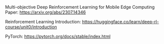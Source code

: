 Multi-objective Deep Reinforcement Learning for Mobile Edge Computing Paper: https://arxiv.org/abs/2307.14346


Reinforcement Learning Introduction: https://huggingface.co/learn/deep-rl-course/unit0/introduction

PyTorch: https://pytorch.org/docs/stable/index.html
